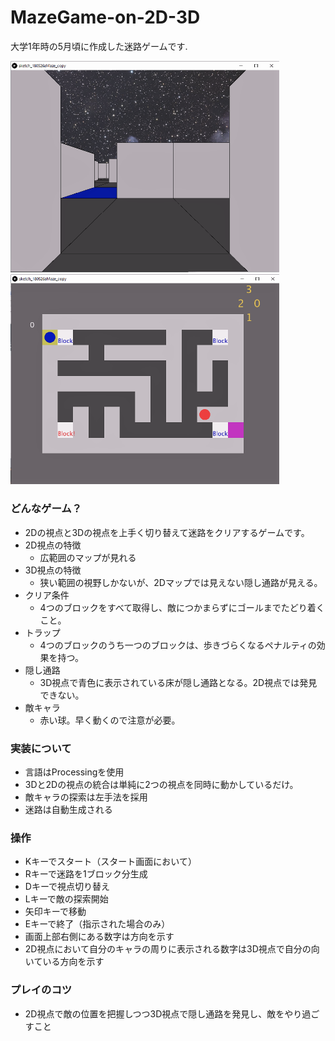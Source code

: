 # MazeGame-on-2D-3D
大学1年時の5月頃に作成した迷路ゲームです.

<img src="data/sample.png" width="430">  <img src="data/sample1.png" width="430">

### どんなゲーム？
- 2Dの視点と3Dの視点を上手く切り替えて迷路をクリアするゲームです。
- 2D視点の特徴
    - 広範囲のマップが見れる
- 3D視点の特徴
    - 狭い範囲の視野しかないが、2Dマップでは見えない隠し通路が見える。
- クリア条件
    - 4つのブロックをすべて取得し、敵につかまらずにゴールまでたどり着くこと。
- トラップ
    - 4つのブロックのうち一つのブロックは、歩きづらくなるペナルティの効果を持つ。
- 隠し通路
    - 3D視点で青色に表示されている床が隠し通路となる。2D視点では発見できない。
- 敵キャラ
    - 赤い球。早く動くので注意が必要。
### 実装について
- 言語はProcessingを使用
- 3Dと2Dの視点の統合は単純に2つの視点を同時に動かしているだけ。
- 敵キャラの探索は左手法を採用
- 迷路は自動生成される

### 操作
- Kキーでスタート（スタート画面において）
- Rキーで迷路を1ブロック分生成
- Dキーで視点切り替え
- Lキーで敵の探索開始
- 矢印キーで移動
- Eキーで終了（指示された場合のみ）
- 画面上部右側にある数字は方向を示す
- 2D視点において自分のキャラの周りに表示される数字は3D視点で自分の向いている方向を示す

### プレイのコツ
- 2D視点で敵の位置を把握しつつ3D視点で隠し通路を発見し、敵をやり過ごすこと
